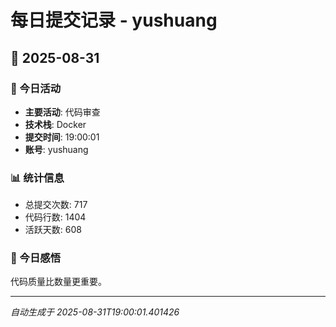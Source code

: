 # 每日提交记录 - yushuang

## 📅 2025-08-31

### 🎯 今日活动
- **主要活动**: 代码审查
- **技术栈**: Docker
- **提交时间**: 19:00:01
- **账号**: yushuang

### 📊 统计信息
- 总提交次数: 717
- 代码行数: 1404
- 活跃天数: 608

### 💭 今日感悟
代码质量比数量更重要。

---
*自动生成于 2025-08-31T19:00:01.401426*
